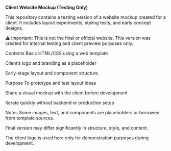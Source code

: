 **Client Website Mockup (Testing Only)**

This repository contains a testing version of a website mockup created for a client. It includes layout experiments, styling tests, and early concept designs.

⚠️ Important: This is not the final or official website. This version was created for internal testing and client preview purposes only.

Contents
Basic HTML/CSS using a web template

Client’s logo and branding as a placeholder

Early-stage layout and component structure

Purpose
To prototype and test layout ideas

Share a visual mockup with the client before development

Iterate quickly without backend or production setup

Notes
Some images, text, and components are placeholders or borrowed from template sources.

Final version may differ significantly in structure, style, and content.

The client logo is used here only for demonstration purposes during development.

